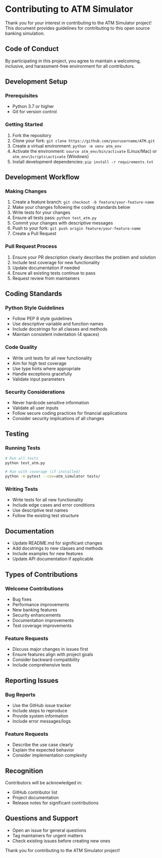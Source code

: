 # Contributing to ATM Simulator

Thank you for your interest in contributing to the ATM Simulator project! This document provides guidelines for contributing to this open source banking simulation.

## Code of Conduct

By participating in this project, you agree to maintain a welcoming, inclusive, and harassment-free environment for all contributors.

## Development Setup

### Prerequisites
- Python 3.7 or higher
- Git for version control

### Getting Started
1. Fork the repository
2. Clone your fork: `git clone https://github.com/yourusername/ATM.git`
3. Create a virtual environment: `python -m venv atm_env`
4. Activate the environment: `source atm_env/bin/activate` (Linux/Mac) or `atm_env\Scripts\activate` (Windows)
5. Install development dependencies: `pip install -r requirements.txt`

## Development Workflow

### Making Changes
1. Create a feature branch: `git checkout -b feature/your-feature-name`
2. Make your changes following the coding standards below
3. Write tests for your changes
4. Ensure all tests pass: `python test_atm.py`
5. Commit your changes with descriptive messages
6. Push to your fork: `git push origin feature/your-feature-name`
7. Create a Pull Request

### Pull Request Process
1. Ensure your PR description clearly describes the problem and solution
2. Include test coverage for new functionality
3. Update documentation if needed
4. Ensure all existing tests continue to pass
5. Request review from maintainers

## Coding Standards

### Python Style Guidelines
- Follow PEP 8 style guidelines
- Use descriptive variable and function names
- Include docstrings for all classes and methods
- Maintain consistent indentation (4 spaces)

### Code Quality
- Write unit tests for all new functionality
- Aim for high test coverage
- Use type hints where appropriate
- Handle exceptions gracefully
- Validate input parameters

### Security Considerations
- Never hardcode sensitive information
- Validate all user inputs
- Follow secure coding practices for financial applications
- Consider security implications of all changes

## Testing

### Running Tests
```bash
# Run all tests
python test_atm.py

# Run with coverage (if installed)
python -m pytest --cov=atm_simulator tests/
```

### Writing Tests
- Write tests for all new functionality
- Include edge cases and error conditions
- Use descriptive test names
- Follow the existing test structure

## Documentation

- Update README.md for significant changes
- Add docstrings to new classes and methods
- Include examples for new features
- Update API documentation if applicable

## Types of Contributions

### Welcome Contributions
- Bug fixes
- Performance improvements
- New banking features
- Security enhancements
- Documentation improvements
- Test coverage improvements

### Feature Requests
- Discuss major changes in issues first
- Ensure features align with project goals
- Consider backward compatibility
- Include comprehensive tests

## Reporting Issues

### Bug Reports
- Use the GitHub issue tracker
- Include steps to reproduce
- Provide system information
- Include error messages/logs

### Feature Requests
- Describe the use case clearly
- Explain the expected behavior
- Consider implementation complexity

## Recognition

Contributors will be acknowledged in:
- GitHub contributor list
- Project documentation
- Release notes for significant contributions

## Questions and Support

- Open an issue for general questions
- Tag maintainers for urgent matters
- Check existing issues before creating new ones

Thank you for contributing to the ATM Simulator project!